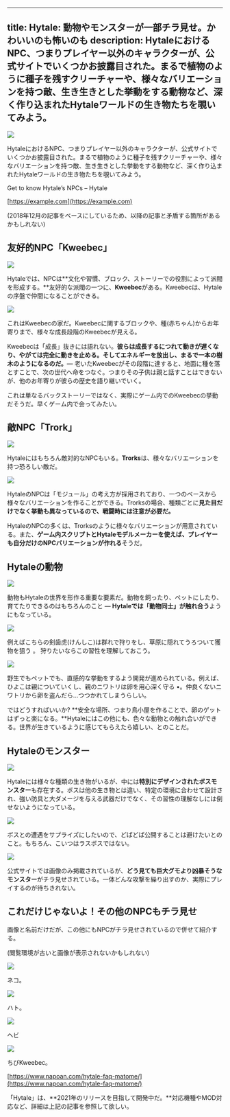 
---
title: Hytale: 動物やモンスターが一部チラ見せ。かわいいのも怖いのも
description: HytaleにおけるNPC、つまりプレイヤー以外のキャラクターが、公式サイトでいくつかお披露目された。まるで植物のように種子を残すクリーチャーや、様々なバリエーションを持つ敵、生き生きとした挙動をする動物など、深く作り込まれたHytaleワールドの生き物たちを覗いてみよう。
---

![](https://cdn-ak.f.st-hatena.com/images/fotolife/s/sasigume/20210208/20210208095251.jpg)

HytaleにおけるNPC、つまりプレイヤー以外のキャラクターが、公式サイトでいくつかお披露目された。まるで植物のように種子を残すクリーチャーや、様々なバリエーションを持つ敵、生き生きとした挙動をする動物など、深く作り込まれたHytaleワールドの生き物たちを覗いてみよう。

Get to know Hytale’s NPCs – Hytale

[https://example.com](https://example.com)

(2018年12月の記事をベースにしているため、以降の記事と矛盾する箇所があるかもしれない)

## 友好的NPC「Kweebec」

![](https://cdn-ak.f.st-hatena.com/images/fotolife/s/sasigume/20210208/20210208095242.jpg)

Hytaleでは、NPCは**文化や習慣、ブロック、ストーリーでの役割によって派閥を形成する。**友好的な派閥の一つに、**Kweebec**がある。Kweebecは、Hytaleの序盤で仲間になることができる。

![](https://cdn-ak.f.st-hatena.com/images/fotolife/s/sasigume/20210208/20210208095210.jpg)

これはKweebecの家だ。Kweebecに関するブロックや、種(赤ちゃん)からお年寄りまで、様々な成長段階のKweebecが見える。

Kweebecは「成長」抜きには語れない。**彼らは成長するにつれて動きが遅くなり、やがては完全に動きを止める。そしてエネルギーを放出し、まるで一本の樹木のようになるのだ。**― 老いたKweebecがその段階に達すると、地面に種を落とすことで、次の世代へ命をつなぐ。つまりその子供は親と話すことはできないが、他のお年寄りが彼らの歴史を語り継いでいく。

これは単なるバックストーリーではなく、実際にゲーム内でのKweebecの挙動だそうだ。早くゲーム内で会ってみたい。

## 敵NPC「Trork」

![](https://cdn-ak.f.st-hatena.com/images/fotolife/s/sasigume/20210208/20210208095257.jpg)

Hytaleにはもちろん敵対的なNPCもいる。**Trorks**は、様々なバリエーションを持つ恐ろしい敵だ。

![](https://cdn-ak.f.st-hatena.com/images/fotolife/s/sasigume/20210208/20210208095207.jpg)

HytaleのNPCは「モジュール」の考え方が採用されており、一つのベースから様々なバリエーションを作ることができる。Trorksの場合、種類ごとに**見た目だけでなく挙動も異なっているので、戦闘時には注意が必要だ。**

HytaleのNPCの多くは、Trorksのように様々なバリエーションが用意されている。また、**ゲーム内スクリプトとHytaleモデルメーカーを使えば、プレイヤーも自分だけのNPCバリエーションが作れる**そうだ。

## Hytaleの動物

![](https://cdn-ak.f.st-hatena.com/images/fotolife/s/sasigume/20210208/20210208095300.jpg)

動物もHytaleの世界を形作る重要な要素だ。動物を飼ったり、ペットにしたり、育てたりできるのはもちろんのこと ― **Hytaleでは「動物同士」が触れ合う**ようにもなっている。

![](https://cdn-ak.f.st-hatena.com/images/fotolife/s/sasigume/20210208/20210208095214.jpg)

例えばこちらの剣歯虎(けんしこ)は群れで狩りをし、草原に隠れてうろついて獲物を狙う 。 狩りたいならこの習性を理解しておこう。

![](https://cdn-ak.f.st-hatena.com/images/fotolife/s/sasigume/20210208/20210208095246.jpg)

野生でもペットでも、直感的な挙動をするよう開発が進められている。例えば、ひよこは親についていくし、親のニワトリは卵を用心深く守る •。仲良くないニワトリから卵を盗んだら…つつかれてしまうらしい。

ではどうすればいいか? **安全な場所、つまり鳥小屋を作ることで、卵のゲットはずっと楽になる。**Hytaleにはこの他にも、色々な動物との触れ合いができる。世界が生きているように感じてもらえたら嬉しい、とのことだ。

## Hytaleのモンスター

![](https://cdn-ak.f.st-hatena.com/images/fotolife/s/sasigume/20210208/20210208095203.jpg)

Hytaleには様々な種類の生き物がいるが、中には**特別にデザインされたボスモンスター**も存在する。ボスは他の生き物とは違い、特定の環境に合わせて設計され、強い防具と大ダメージを与える武器だけでなく、その習性の理解なしには倒せないようになっている。

![](https://cdn-ak.f.st-hatena.com/images/fotolife/s/sasigume/20210208/20210208095254.jpg)

ボスとの遭遇をサプライズにしたいので、どばどば公開することは避けたいとのこと。もちろん、こいつはラスボスではない。

![](https://cdn-ak.f.st-hatena.com/images/fotolife/s/sasigume/20210208/20210208095304.gif)

公式サイトでは画像のみ掲載されているが、**どう見ても巨大グモより凶暴そうなモンスター**がチラ見せされている。一体どんな攻撃を繰り出すのか、実際にプレイするのが待ちきれない。

## これだけじゃないよ！その他のNPCもチラ見せ

画像と名前だけだが、この他にもNPCがチラ見せされているので併せて紹介する。

(閲覧環境が古いと画像が表示されないかもしれない)

[![](https://www.napoan.com/wp-content/uploads/2018/12/5c116cf1a8abd90012df93f2_fungif_3___cute_cat.webp)](https://www.napoan.com/wp-content/uploads/2018/12/5c116cf1a8abd90012df93f2_fungif_3___cute_cat.webp)

ネコ。

[![](https://www.napoan.com/wp-content/uploads/2018/12/5c116ceea8abd90012df93f0_fungif_6___good_feathers.webp)](https://www.napoan.com/wp-content/uploads/2018/12/5c116ceea8abd90012df93f0_fungif_6___good_feathers.webp)

ハト。

![](https://cdn-ak.f.st-hatena.com/images/fotolife/s/sasigume/20210208/20210208095228.gif)

ヘビ

![](https://cdn-ak.f.st-hatena.com/images/fotolife/s/sasigume/20210208/20210208095218.gif)

ちびKweebec。

[https://www.napoan.com/hytale-faq-matome/](https://www.napoan.com/hytale-faq-matome/)

「Hytale」は、**2021年のリリースを目指して開発中だ。**対応機種やMOD対応など、詳細は上記の記事を参照して欲しい。
